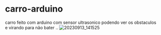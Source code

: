 # carro-arduino
carro feito com arduino com sensor ultrasonico podendo ver os obstaculos e virando para não bater ..
![20230913_141525](https://github.com/Thiagomsantos36/carro-arduino/assets/107224733/1c8a8521-fec6-4f36-a504-f382e206a2fd)

